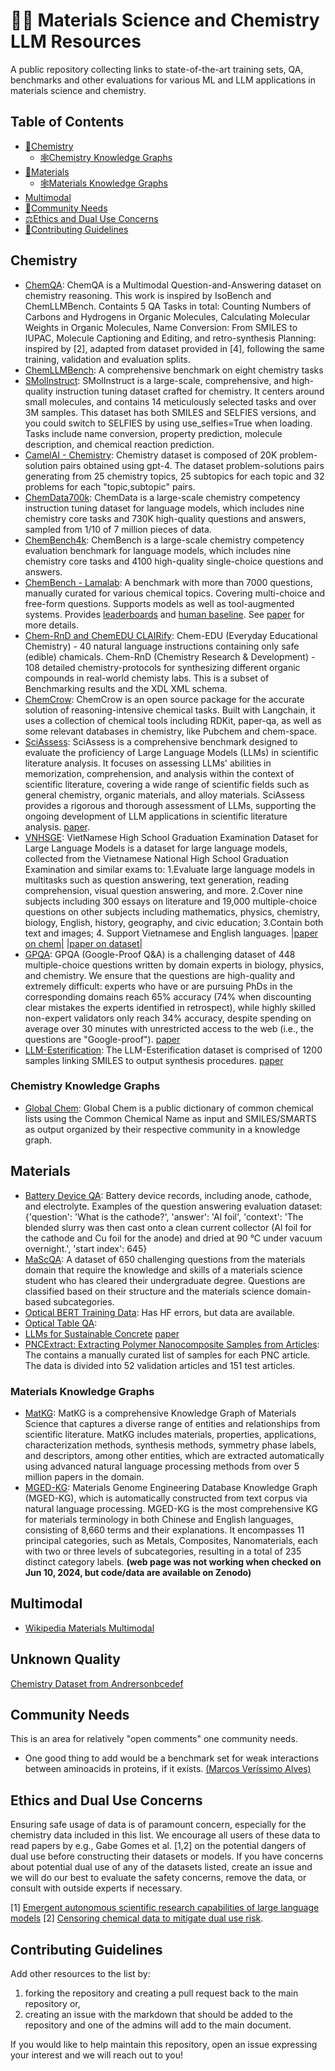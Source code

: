 # 🧱🧪 Materials Science and Chemistry LLM Resources
A public repository collecting links to state-of-the-art training sets, QA, benchmarks and other evaluations for various ML and LLM applications in materials science and chemistry.

## Table of Contents
- [🧪Chemistry](#-chemistry)
  - [🕸️Chemistry Knowledge Graphs](#-chemistry-knowledge-graphs)
- [🧱Materials](#-materials)
  - [🕸️Materials Knowledge Graphs](#-materials-knowledge-graphs)
- [Multimodal](#multimodal)
- [👥Community Needs](#-community-needs)
- [⚖️Ethics and Dual Use Concerns](#-ethics-and-dual-use-concerns)
- [🤝Contributing Guidelines](#-contributing-guidelines)

## Chemistry
* [ChemQA](https://huggingface.co/datasets/shangzhu/ChemQA): ChemQA is a Multimodal Question-and-Answering dataset on chemistry reasoning. This work is inspired by IsoBench and ChemLLMBench. Containts 5 QA Tasks in total: Counting Numbers of Carbons and Hydrogens in Organic Molecules, Calculating Molecular Weights in Organic Molecules, Name Conversion: From SMILES to IUPAC, Molecule Captioning and Editing, and retro-synthesis Planning: inspired by [2], adapted from dataset provided in [4], following the same training, validation and evaluation splits.
* [ChemLLMBench](https://github.com/ChemFoundationModels/ChemLLMBench): A comprehensive benchmark on eight chemistry tasks
* [SMolInstruct](https://huggingface.co/datasets/osunlp/SMolInstruct): SMolInstruct is a large-scale, comprehensive, and high-quality instruction tuning dataset crafted for chemistry. It centers around small molecules, and contains 14 meticulously selected tasks and over 3M samples. This dataset has both SMILES and SELFIES versions, and you could switch to SELFIES by using use_selfies=True when loading. Tasks include name conversion, property prediction, molecule description, and chemical reaction prediction.
* [CamelAI - Chemistry](https://huggingface.co/datasets/camel-ai/chemistry): Chemistry dataset is composed of 20K problem-solution pairs obtained using gpt-4. The dataset problem-solutions pairs generating from 25 chemistry topics, 25 subtopics for each topic and 32 problems for each "topic,subtopic" pairs.
* [ChemData700k](https://huggingface.co/datasets/AI4Chem/ChemData700K?row=0): ChemData is a large-scale chemistry competency instruction tuning dataset for language models, which includes nine chemistry core tasks and 730K high-quality questions and answers, sampled from 1/10 of 7 million pieces of data.
* [ChemBench4k](https://huggingface.co/datasets/AI4Chem/ChemBench4K): ChemBench is a large-scale chemistry competency evaluation benchmark for language models, which includes nine chemistry core tasks and 4100 high-quality single-choice questions and answers.
* [ChemBench - Lamalab](https://github.com/lamalab-org/chem-bench):  A benchmark with more than 7000 questions, manually curated for various chemical topics. Covering multi-choice and free-form questions. Supports models as well as tool-augmented systems. Provides [leaderboards](https://lamalab-org.github.io/chem-bench/leaderboard/) and [human baseline](https://chembench.org/). See [paper](https://arxiv.org/abs/2404.01475) for more details.
* [Chem-RnD and ChemEDU CLAIRify](https://github.com/ac-rad/xdl-generation/tree/master/datasets): Chem-EDU (Everyday Educational Chemistry) - 40 natural language instructions containing only safe (edible) chamicals. Chem-RnD (Chemistry Research & Development) - 108 detailed chemistry-protocols for synthesizing different organic compounds in real-world chemisty labs. This is a subset of Benchmarking results and the XDL XML schema.
* [ChemCrow](https://github.com/ur-whitelab/chemcrow-public): ChemCrow is an open source package for the accurate solution of reasoning-intensive chemical tasks. Built with Langchain, it uses a collection of chemical tools including RDKit, paper-qa, as well as some relevant databases in chemistry, like Pubchem and chem-space.
* [SciAssess](https://github.com/sci-assess/SciAssess): SciAssess is a comprehensive benchmark designed to evaluate the proficiency of Large Language Models (LLMs) in scientific literature analysis. It focuses on assessing LLMs' abilities in memorization, comprehension, and analysis within the context of scientific literature, covering a wide range of scientific fields such as general chemistry, organic materials, and alloy materials. SciAssess provides a rigorous and thorough assessment of LLMs, supporting the ongoing development of LLM applications in scientific literature analysis. [paper](https://arxiv.org/abs/2403.01976).
* [VNHSGE](): VietNamese High School Graduation Examination Dataset for Large Language Models is a dataset for large language models, collected from the Vietnamese National High School Graduation Examination and similar exams to: 1.Evaluate large language models in multitasks such as question answering, text generation, reading comprehension, visual question answering, and more. 2.Cover nine subjects including 300 essays on literature and 19,000 multiple-choice questions on other subjects including mathematics, physics, chemistry, biology, English, history, geography, and civic education; 3.Contain both text and images; 4. Support Vietnamese and English languages. [|paper on chem|](https://www.researchgate.net/profile/Dao-Xuan-Quy/publication/371638463_LLMs'_Capabilities_at_the_High_School_Level_in_Chemistry_Cases_of_ChatGPT_and_Microsoft_Bing_AI_Chat/links/649fce09c41fb852dd42c064/LLMs-Capabilities-at-the-High-School-Level-in-Chemistry-Cases-of-ChatGPT-and-Microsoft-Bing-AI-Chat.pdf)  [|paper on dataset|](https://arxiv.org/abs/2305.12199)
* [GPQA](https://github.com/idavidrein/gpqa/): GPQA (Google-Proof Q&A) is a challenging dataset of 448 multiple-choice questions written by domain experts in biology, physics, and chemistry. We ensure that the questions are high-quality and extremely difficult: experts who have or are pursuing PhDs in the corresponding domains reach 65% accuracy (74% when discounting clear mistakes the experts identified in retrospect), while highly skilled non-expert validators only reach 34% accuracy, despite spending on average over 30 minutes with unrestricted access to the web (i.e., the questions are "Google-proof"). [paper](https://arxiv.org/abs/2311.12022)
* [LLM-Esterification](https://github.com/Mantas-it/LLM_Esterification): The LLM-Esterification dataset is comprised of 1200 samples linking SMILES to output synthesis procedures. [paper](https://doi.org/2076-3417/13/24/13140)

### Chemistry Knowledge Graphs
* [Global Chem](https://github.com/Global-Chem/global-chem): Global Chem is a public dictionary of common chemical lists using the Common Chemical Name as input and SMILES/SMARTS as output organized by their respective community in a knowledge graph.

## Materials
* [Battery Device QA](https://huggingface.co/datasets/batterydata/battery-device-data-qa): Battery device records, including anode, cathode, and electrolyte.
Examples of the question answering evaluation dataset: {'question': 'What is the cathode?', 'answer': 'Al foil', 'context': 'The blended slurry was then cast onto a clean current collector (Al foil for the cathode and Cu foil for the anode) and dried at 90 °C under vacuum overnight.', 'start index': 645}
* [MaScQA](https://github.com/M3RG-IITD/MaScQA.git): A dataset of 650 challenging questions from the materials domain that require the knowledge and skills of a materials science student who has cleared their undergraduate degree. Questions are classified based on their structure and the materials science domain-based subcategories.
* [Optical BERT Training Data](https://huggingface.co/datasets/opticalmaterials/test_datasets): Has HF errors, but data are available.
* [Optical Table QA](https://huggingface.co/datasets/opticalmaterials/OpticalTableQA): 
* [LLMs for Sustainable Concrete](https://github.com/BAMcvoelker/LLM-s-can-Design-Sustainable-Concrete-a-Systematic-Benchmark-Code-) [paper](https://www.researchsquare.com/article/rs-3913272/v1)
* [PNCExtract: Extracting Polymer Nanocomposite Samples from Articles](https://github.com/ghazalkhalighinejad/PNCExtract): The contains a manually curated list of samples for each PNC article. The data is divided into 52 validation articles and 151 test articles.

### Materials Knowledge Graphs
* [MatKG](https://github.com/olivettigroup/MatKG): MatKG is a comprehensive Knowledge Graph of Materials Science that captures a diverse range of entities and relationships from scientific literature. MatKG includes materials, properties, applications, characterization methods, synthesis methods, symmetry phase labels, and descriptors, among other entities, which are extracted automatically using advanced natural language processing methods from over 5 million papers in the domain.
* [MGED-KG](https://zenodo.org/records/11315713): Materials Genome Engineering Database Knowledge Graph (MGED-KG), which is automatically constructed from text corpus via natural language processing. MGED-KG is the most comprehensive KG for materials terminology in both Chinese and English languages, consisting of 8,660 terms and their explanations. It encompasses 11 principal categories, such as Metals, Composites, Nanomaterials, each with two or three levels of subcategories, resulting in a total of 235 distinct category labels. **(web page was not working when checked on Jun 10, 2024, but code/data are available on Zenodo)**

## Multimodal
* [Wikipedia Materials Multimodal](https://huggingface.co/datasets/lamm-mit/Cephalo-Wikipedia-Materials)

## Unknown Quality
[Chemistry Dataset from Andrersonbcedef](https://huggingface.co/datasets/andersonbcdefg/chemistry)

## Community Needs
This is an area for relatively "open comments" one community needs.
* One good thing to add would be a benchmark set for weak interactions between aminoacids in proteins, if it exists. [(Marcos Veríssimo Alves)](https://www.linkedin.com/feed/update/urn:li:activity:7203787267348267008?commentUrn=urn%3Ali%3Acomment%3A%28activity%3A7203787267348267008%2C7203843329195675649%29&dashCommentUrn=urn%3Ali%3Afsd_comment%3A%287203843329195675649%2Curn%3Ali%3Aactivity%3A7203787267348267008%29)
 


## Ethics and Dual Use Concerns
Ensuring safe usage of data is of paramount concern, especially for the chemistry data included in this list. We encourage all users of these data to read papers by e.g., Gabe Gomes et al. [1,2] on the potential dangers of dual use before constructing their datasets or models. If you have concerns about potential dual use of any of the datasets listed, create an issue and we will do our best to evaluate the safety concerns, remove the data, or consult with outside experts if necessary.

[1] [Emergent autonomous scientific research capabilities of large language models](https://arxiv.org/2304.05332)
[2] [Censoring chemical data to mitigate dual use risk](https://arxiv.org/2304.10510).

## Contributing Guidelines
Add other resources to the list by: 
1. forking the repository and creating a pull request back to the main repository or,
2. creating an issue with the markdown that should be added to the repository and one of the admins will add to the main document.

If you would like to help maintain this repository, open an issue expressing your interest and we will reach out to you!

